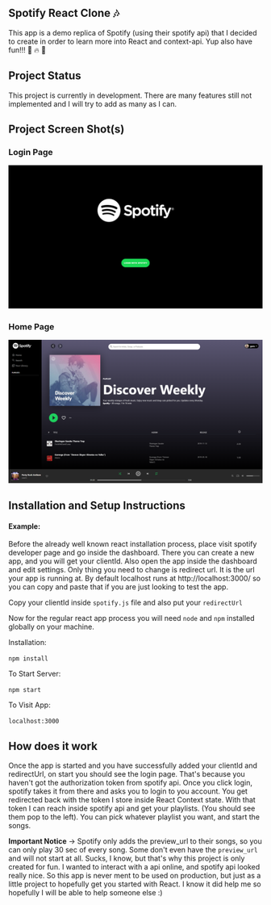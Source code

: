 ## Spotify React Clone  🎶

This app is a demo replica of Spotify (using their spotify api) that I decided to create in order to learn more into React and context-api. Yup also have fun!!! 🤟	🔥 🚀

## Project Status

This project is currently in development. There are many features still not implemented and I will try to add as many as I can.

## Project Screen Shot(s)

### Login Page

![alt text](https://github.com/guru9/spotify/blob/main/blob/spotify-login.png)

### Home Page

![alt text](https://github.com/guru9/spotify/blob/main/blob/spotify-home.png)

## Installation and Setup Instructions

#### Example:

Before the already well known react installation process, place visit spotify developer page and go inside the dashboard. There you can create a new app, and you will get your clientId. Also open the app inside the dashboard and edit settings. Only thing you need to change is redirect url. It is the url your app is running at. By default localhost runs at http://localhost:3000/ so you can copy and paste that if you are just looking to test the app.

Copy your clientId inside `spotify.js` file and also put your `redirectUrl`

Now for the regular react app process you will need `node` and `npm` installed globally on your machine.

Installation:

`npm install`

To Start Server:

`npm start`

To Visit App:

`localhost:3000`

## How does it work

Once the app is started and you have successfully added your clientId and redirectUrl, on start you should see the login page. That's because you haven't got the authorization token from spotify api. Once you click login, spotify takes it from there and asks you to login to you account. You get redirected back with the token I store inside React Context state. With that token I can reach inside spotify api and get your playlists. (You should see them pop to the left). You can pick whatever playlist you want, and start the songs.

**Important Notice** -> Spotify only adds the preview_url to their songs, so you can only play 30 sec of every song. Some don't even have the `preview_url` and will not start at all. Sucks, I know, but that's why this project is only created for fun. I wanted to interact with a api online, and spotify api looked really nice. So this app is never ment to be used on production, but just as a little project to hopefully get you started with React. I know it did help me so hopefully I will be able to help someone else :)
